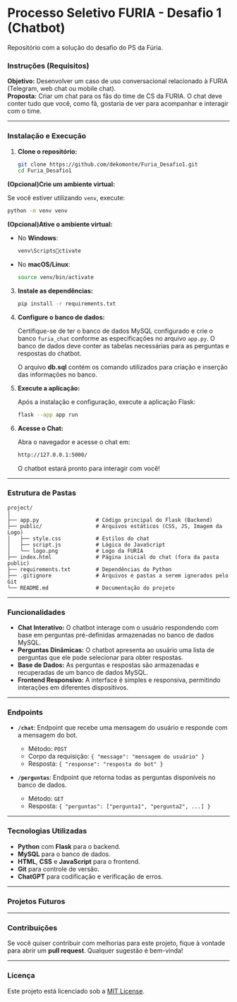
# Processo Seletivo FURIA - Desafio 1 (Chatbot)

Repositório com a solução do desafio do PS da Fúria.

### Instruções (Requisitos)

**Objetivo:** Desenvolver um caso de uso conversacional relacionado à FURIA (Telegram, web chat ou mobile chat).  
**Proposta:** Criar um chat para os fãs do time de CS da FURIA. O chat deve conter tudo que você, como fã, gostaria de ver para acompanhar e interagir com o time.

---

### Instalação e Execução

1. **Clone o repositório:**

   ```bash
   git clone https://github.com/dekomonte/Furia_Desafio1.git
   cd Furia_Desafio1
   ```

**(Opcional)Crie um ambiente virtual:**

   Se você estiver utilizando `venv`, execute:

   ```bash
   python -m venv venv
   ```

**(Opcional)Ative o ambiente virtual:**

   - No **Windows**:
   
     ```bash
     venv\Scriptsctivate
     ```

   - No **macOS/Linux**:
   
     ```bash
     source venv/bin/activate
     ```

3. **Instale as dependências:**

   ```bash
   pip install -r requirements.txt
   ```

4. **Configure o banco de dados:**

   Certifique-se de ter o banco de dados MySQL configurado e crie o banco `furia_chat` conforme as especificações no arquivo `app.py`. O banco de dados deve conter as tabelas necessárias para as perguntas e respostas do chatbot.
   
   O arquivo **db.sql** contém os comando utilizados para criação e inserção das informações no banco. 
   

5. **Execute a aplicação:**

   Após a instalação e configuração, execute a aplicação Flask:

   ```bash
   flask --app app run
   ```

6. **Acesse o Chat:**

   Abra o navegador e acesse o chat em:

   ```bash
   http://127.0.0.1:5000/
   ```

   O chatbot estará pronto para interagir com você!

---

### Estrutura de Pastas

```plaintext
project/
│
├── app.py                  # Código principal do Flask (Backend)
├── public/                 # Arquivos estáticos (CSS, JS, Imagem da Logo)
│   ├── style.css           # Estilos do chat
│   ├── script.js           # Lógica do JavaScript
│   └── logo.png            # Logo da FURIA
├── index.html              # Página inicial do chat (fora da pasta public)
├── requirements.txt        # Dependências do Python
├── .gitignore              # Arquivos e pastas a serem ignorados pelo Git
└── README.md               # Documentação do projeto
```

---

### Funcionalidades

- **Chat Interativo:** O chatbot interage com o usuário respondendo com base em perguntas pré-definidas armazenadas no banco de dados MySQL.
- **Perguntas Dinâmicas:** O chatbot apresenta ao usuário uma lista de perguntas que ele pode selecionar para obter respostas.
- **Base de Dados:** As perguntas e respostas são armazenadas e recuperadas de um banco de dados MySQL.
- **Frontend Responsivo:** A interface é simples e responsiva, permitindo interações em diferentes dispositivos.

---

### Endpoints

- **`/chat`**: Endpoint que recebe uma mensagem do usuário e responde com a mensagem do bot. 
    - Método: `POST`
    - Corpo da requisição: `{ "message": "mensagem do usuário" }`
    - Resposta: `{ "response": "resposta do bot" }`
  
- **`/perguntas`**: Endpoint que retorna todas as perguntas disponíveis no banco de dados.
    - Método: `GET`
    - Resposta: `{ "perguntas": ["pergunta1", "pergunta2", ...] }`

---

### Tecnologias Utilizadas

- **Python** com **Flask** para o backend.
- **MySQL** para o banco de dados.
- **HTML**, **CSS** e **JavaScript** para o frontend.
- **Git** para controle de versão.
- **ChatGPT** para codificação e verificação de erros. 

---

### Projetos Futuros

---

### Contribuições

Se você quiser contribuir com melhorias para este projeto, fique à vontade para abrir um **pull request**. Qualquer sugestão é bem-vinda!

---

### Licença

Este projeto está licenciado sob a [MIT License](LICENSE).
